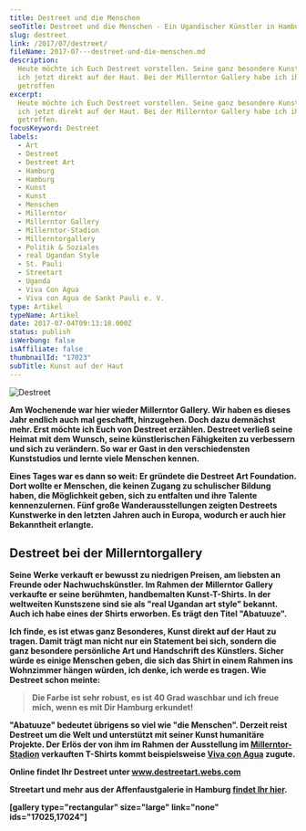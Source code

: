 ```yaml
---
title: Destreet und die Menschen
seoTitle: Destreet und die Menschen - Ein Ugandischer Künstler in Hamburg
slug: destreet
link: /2017/07/destreet/
fileName: 2017-07---destreet-und-die-menschen.md
description:
  Heute möchte ich Euch Destreet vorstellen. Seine ganz besondere Kunst trage
  ich jetzt direkt auf der Haut. Bei der Millerntor Gallery habe ich ihn
  getroffen
excerpt:
  Heute möchte ich Euch Destreet vorstellen. Seine ganz besondere Kunst trage
  ich jetzt direkt auf der Haut. Bei der Millerntor Gallery habe ich ihn
  getroffen.
focusKeyword: Destreet
labels:
  - Art
  - Destreet
  - Destreet Art
  - Hamburg
  - Hamburg
  - Kunst
  - Kunst
  - Menschen
  - Millerntor
  - Millerntor Gallery
  - Millerntor-Stadion
  - Millerntorgallery
  - Politik & Soziales
  - real Ugandan Style
  - St. Pauli
  - Streetart
  - Uganda
  - Viva Con Agua
  - Viva con Agua de Sankt Pauli e. V.
type: Artikel
typeName: Artikel
date: 2017-07-04T09:13:18.000Z
status: publish
isWerbung: false
isAffiliate: false
thumbnailId: "17023"
subTitle: Kunst auf der Haut
---
```


![Destreet](http://cardamonchai.com/wp-content/uploads/2017/07/35580511281_d4d3a253ec_z.jpg)

<strong>

Am Wochenende war hier wieder Millerntor Gallery. Wir haben es dieses Jahr
endlich auch mal geschafft, hinzugehen. Doch dazu demnächst mehr. Erst möchte
ich Euch von Destreet erzählen. Destreet verließ seine Heimat mit dem Wunsch,
seine künstlerischen Fähigkeiten zu verbessern und sich zu verändern. So war er
Gast in den verschiedensten Kunststudios und lernte viele Menschen kennen.

Eines Tages war es dann so weit: Er gründete die Destreet Art Foundation. Dort
wollte er Menschen, die keinen Zugang zu schulischer Bildung haben, die
Möglichkeit geben, sich zu entfalten und ihre Talente kennenzulernen. Fünf große
Wanderausstellungen zeigten Destreets Kunstwerke in den letzten Jahren auch in
Europa, wodurch er auch hier Bekanntheit erlangte.

## Destreet bei der Millerntorgallery

Seine Werke verkauft er bewusst zu niedrigen Preisen, am liebsten an Freunde
oder Nachwuchskünstler. Im Rahmen der Millerntor Gallery verkaufte er seine
berühmten, handbemalten Kunst-T-Shirts. In der weltweiten Kunstszene sind sie
als "real Ugandan art style" bekannt. Auch ich habe eines der Shirts erworben.
Es trägt den Titel "Abatuuze".

Ich finde, es ist etwas ganz Besonderes, Kunst direkt auf der Haut zu tragen.
Damit trägt man nicht nur ein Statement bei sich, sondern die ganz besondere
persönliche Art und Handschrift des Künstlers. Sicher würde es einige Menschen
geben, die sich das Shirt in einem Rahmen ins Wohnzimmer hängen würden, ich
denke, ich werde es tragen. Wie Destreet schon meinte:

<blockquote>Die Farbe ist sehr robust, es ist 40 Grad waschbar und ich freue mich, wenn es mit Dir Hamburg erkundet!</blockquote>
"Abatuuze" bedeutet übrigens so viel wie "die Menschen". Derzeit reist Destreet um die Welt und unterstützt mit seiner Kunst humanitäre Projekte. Der Erlös der von ihm im Rahmen der Ausstellung im <a href="http://cardamonchai.com/2016/05/millerntor-stadion-hamburg/">Millerntor-Stadion</a> verkauften T-Shirts kommt beispielsweise <a href="http://cardamonchai.com/2017/06/ethnotek-viva-con-agua/">Viva con Agua</a> zugute.

Online findet Ihr Destreet unter
<a href="http://www.destreetart.webs.com" target="_blank" rel="noopener">www.destreetart.webs.com</a>

Streetart und mehr aus der Affenfaustgalerie in Hamburg
<a href="http://cardamonchai.com/2015/12/brave-new-worlds-by-affenfaust-galerie-im-volt-hamburg/">findet
Ihr hier</a>.

[gallery type="rectangular" size="large" link="none" ids="17025,17024"]

<span style="border-radius: 2px; text-indent: 20px; width: auto; padding: 0px 4px 0px 0px; text-align: center; font: bold 11px/20px 'Helvetica Neue',Helvetica,sans-serif; color: #ffffff; background: #bd081c no-repeat scroll 3px 50% / 14px 14px; position: absolute; opacity: 1; z-index: 8675309; display: none; cursor: pointer; top: 104px; left: 1426px;">Merken</span>

<span style="border-radius: 2px; text-indent: 20px; width: auto; padding: 0px 4px 0px 0px; text-align: center; font: bold 11px/20px 'Helvetica Neue',Helvetica,sans-serif; color: #ffffff; background: #bd081c no-repeat scroll 3px 50% / 14px 14px; position: absolute; opacity: 1; z-index: 8675309; display: none; cursor: pointer; top: 369px; left: 1110px;">Merken</span>
